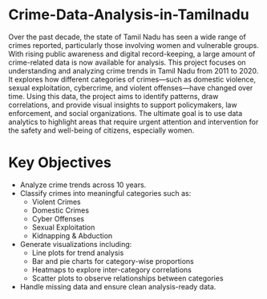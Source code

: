 # Crime-Data-Analysis-in-Tamilnadu
Over the past decade, the state of Tamil Nadu has seen a wide range of crimes reported, particularly those involving women and vulnerable groups. With rising public awareness and digital record-keeping, a large amount of crime-related data is now available for analysis. This project focuses on understanding and analyzing crime trends in Tamil Nadu from 2011 to 2020. It explores how different categories of crimes—such as domestic violence, sexual exploitation, cybercrime, and violent offenses—have changed over time. Using this data, the project aims to identify patterns, draw correlations, and provide visual insights to support policymakers, law enforcement, and social organizations. The ultimate goal is to use data analytics to highlight areas that require urgent attention and intervention for the safety and well-being of citizens, especially women.

 # Key Objectives

- Analyze crime trends across 10 years.
- Classify crimes into meaningful categories such as:
  - Violent Crimes
  - Domestic Crimes
  - Cyber Offenses
  - Sexual Exploitation
  - Kidnapping & Abduction
- Generate visualizations including:
  - Line plots for trend analysis
  - Bar and pie charts for category-wise proportions
  - Heatmaps to explore inter-category correlations
  - Scatter plots to observe relationships between categories
- Handle missing data and ensure clean analysis-ready data.
